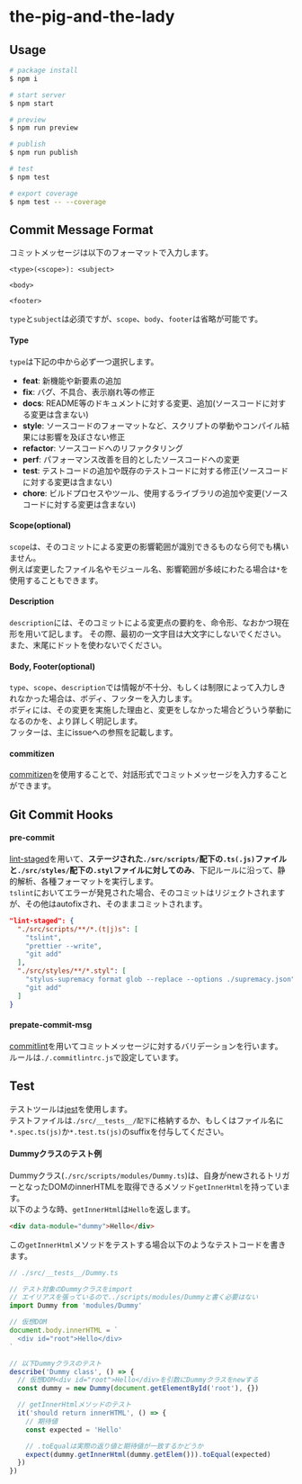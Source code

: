 # the-pig-and-the-lady

## Usage

```bash
# package install
$ npm i

# start server
$ npm start

# preview
$ npm run preview

# publish
$ npm run publish

# test
$ npm test

# export coverage
$ npm test -- --coverage
```

## Commit Message Format
コミットメッセージは以下のフォーマットで入力します。  

```
<type>(<scope>): <subject>

<body>

<footer>
```
`type`と`subject`は必須ですが、`scope`、`body`、`footer`は省略が可能です。  

#### Type
`type`は下記の中から必ず一つ選択します。

* **feat**: 新機能や新要素の追加
* **fix**: バグ、不具合、表示崩れ等の修正
* **docs**: README等のドキュメントに対する変更、追加(ソースコードに対する変更は含まない)
* **style**: ソースコードのフォーマットなど、スクリプトの挙動やコンパイル結果には影響を及ぼさない修正
* **refactor**: ソースコードへのリファクタリング
* **perf**: パフォーマンス改善を目的としたソースコードへの変更
* **test**: テストコードの追加や既存のテストコードに対する修正(ソースコードに対する変更は含まない)
* **chore**: ビルドプロセスやツール、使用するライブラリの追加や変更(ソースコードに対する変更は含まない)

#### Scope(optional)
`scope`は、そのコミットによる変更の影響範囲が識別できるものなら何でも構いません。  
例えば変更したファイル名やモジュール名、影響範囲が多岐にわたる場合は`*`を使用することもできます。  

#### Description
`description`には、そのコミットによる変更点の要約を、命令形、なおかつ現在形を用いて記します。
その際、最初の一文字目は大文字にしないでください。また、末尾にドットを使わないでください。

#### Body, Footer(optional)
`type`、`scope`、`description`では情報が不十分、もしくは制限によって入力しきれなかった場合は、ボディ、フッターを入力します。  
ボディには、その変更を実施した理由と、変更をしなかった場合どういう挙動になるのかを、より詳しく明記します。  
フッターは、主にissueへの参照を記載します。

#### commitizen
[commitizen](http://commitizen.github.io/cz-cli/)を使用することで、対話形式でコミットメッセージを入力することができます。


## Git Commit Hooks
#### pre-commit
[lint-staged](https://github.com/okonet/lint-staged)を用いて、**ステージされた`./src/scripts/`配下の`.ts(.js)`ファイルと`./src/styles/`配下の`.styl`ファイルに対してのみ**、下記ルールに沿って、静的解析、各種フォーマットを実行します。  
`tslint`においてエラーが発見された場合、そのコミットはリジェクトされますが、その他はautofixされ、そのままコミットされます。

```json
"lint-staged": {
  "./src/scripts/**/*.(t|j)s": [
    "tslint",
    "prettier --write",
    "git add"
  ],
  "./src/styles/**/*.styl": [
    "stylus-supremacy format glob --replace --options ./supremacy.json",
    "git add"
  ]
}
```

#### prepate-commit-msg
[commitlint](https://github.com/marionebl/commitlint)を用いてコミットメッセージに対するバリデーションを行います。  
ルールは`./.commitlintrc.js`で設定しています。

## Test
テストツールは[jest](https://jestjs.io/)を使用します。  
テストファイルは`./src/__tests__/配下`に格納するか、もしくはファイル名に`*.spec.ts(js)`か`*.test.ts(js)`のsuffixを付与してください。  

#### Dummyクラスのテスト例
Dummyクラス(`./src/scripts/modules/Dummy.ts`)は、自身がnewされるトリガーとなったDOMのinnerHTMLを取得できるメソッド`getInnerHtml`を持っています。  
以下のような時、`getInnerHtml`は`Hello`を返します。
```html
<div data-module="dummy">Hello</div>
```

この`getInnerHtml`メソッドをテストする場合以下のようなテストコードを書きます。

```typescript
// ./src/__tests__/Dummy.ts

// テスト対象のDummyクラスをimport
// エイリアスを張っているので../scripts/modules/Dummyと書く必要はない
import Dummy from 'modules/Dummy'

// 仮想DOM
document.body.innerHTML = `
  <div id="root">Hello</div>
`

// 以下Dummyクラスのテスト
describe('Dummy class', () => {
  // 仮想DOM<div id="root">Hello</div>を引数にDummyクラスをnewする
  const dummy = new Dummy(document.getElementById('root'), {})

  // getInnerHtmlメソッドのテスト
  it('should return innerHTML', () => {
    // 期待値
    const expected = 'Hello'

    // .toEqualは実際の返り値と期待値が一致するかどうか
    expect(dummy.getInnerHtml(dummy.getElem())).toEqual(expected)
  })
})
```
